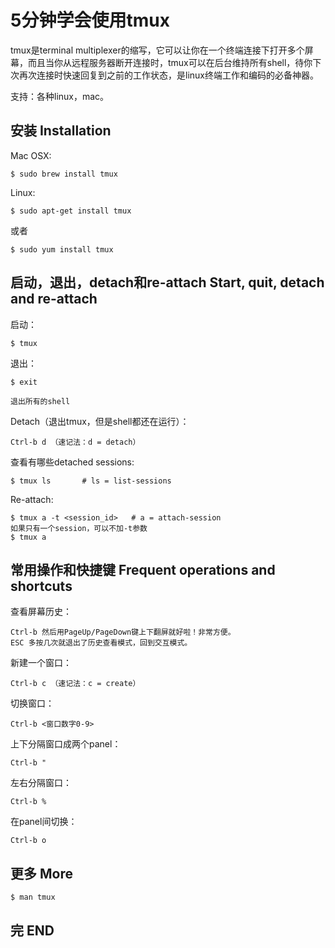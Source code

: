 # 5分钟学会使用tmux

tmux是terminal multiplexer的缩写，它可以让你在一个终端连接下打开多个屏幕，而且当你从远程服务器断开连接时，tmux可以在后台维持所有shell，待你下次再次连接时快速回复到之前的工作状态，是linux终端工作和编码的必备神器。

支持：各种linux，mac。

## 安装 Installation

Mac OSX:

	$ sudo brew install tmux

Linux:

	$ sudo apt-get install tmux

或者

	$ sudo yum install tmux

## 启动，退出，detach和re-attach Start, quit, detach and re-attach

启动：

	$ tmux

退出：

	$ exit

	退出所有的shell

Detach（退出tmux，但是shell都还在运行）：

	Ctrl-b d （速记法：d = detach）

查看有哪些detached sessions:

	$ tmux ls		# ls = list-sessions

Re-attach:

	$ tmux a -t <session_id>   # a = attach-session
	如果只有一个session，可以不加-t参数
	$ tmux a

## 常用操作和快捷键 Frequent operations and shortcuts

查看屏幕历史：

	Ctrl-b 然后用PageUp/PageDown键上下翻屏就好啦！非常方便。
	ESC 多按几次就退出了历史查看模式，回到交互模式。

新建一个窗口：

	Ctrl-b c （速记法：c = create）

切换窗口：

	Ctrl-b <窗口数字0-9>

上下分隔窗口成两个panel：

	Ctrl-b "

左右分隔窗口：

	Ctrl-b %

在panel间切换：

	Ctrl-b o

## 更多 More

	$ man tmux

## 完 END
